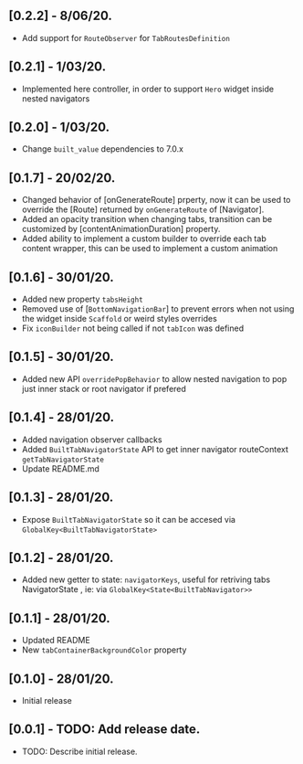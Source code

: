 ## [0.2.2] - 8/06/20.
* Add support for `RouteObserver` for `TabRoutesDefinition`

## [0.2.1] - 1/03/20.
* Implemented here controller, in order to support `Hero` widget inside nested navigators

## [0.2.0] - 1/03/20.

* Change `built_value` dependencies to 7.0.x

## [0.1.7] - 20/02/20.

* Changed behavior of [onGenerateRoute] prperty, now it can be used to override the [Route] returned by `onGenerateRoute` of [Navigator].
* Added an opacity transition when changing tabs, transition can be customized by [contentAnimationDuration] property.
* Added ability to implement a custom builder to override each tab content wrapper, this can be used to implement a custom animation

## [0.1.6] - 30/01/20.

* Added new property ```tabsHeight```
* Removed use of [`BottomNavigationBar`] to prevent errors when not using the widget inside `Scaffold` or weird styles overrides
* Fix `iconBuilder` not being called if not `tabIcon` was defined

## [0.1.5] - 30/01/20.

* Added new API ```overridePopBehavior``` to allow nested navigation to pop just inner stack or root navigator if prefered

## [0.1.4] - 28/01/20.

* Added navigation observer callbacks
* Added ```BuiltTabNavigatorState``` API to get inner navigator routeContext ```getTabNavigatorState```
* Update README.md

## [0.1.3] - 28/01/20.

* Expose ```BuiltTabNavigatorState``` so it can be accesed via ```GlobalKey<BuiltTabNavigatorState>```

## [0.1.2] - 28/01/20.

* Added new getter to state: `navigatorKeys`, useful for retriving tabs NavigatorState , ie: via ```GlobalKey<State<BuiltTabNavigator>>```
## [0.1.1] - 28/01/20.

* Updated README
* New ```tabContainerBackgroundColor``` property

## [0.1.0] - 28/01/20.

* Initial release

## [0.0.1] - TODO: Add release date.

* TODO: Describe initial release.
